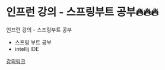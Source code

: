 # 인프런 강의 - 스프링부트 공부🔥🔥🔥
인프런 강의 - 스프링부트  공부

- 스프링 부트 공부
- intellij IDE 

[강의링크](https://www.inflearn.com/course/%EC%8A%A4%ED%94%84%EB%A7%81-%EC%9E%85%EB%AC%B8-%EC%8A%A4%ED%94%84%EB%A7%81%EB%B6%80%ED%8A%B8/dashboard)

